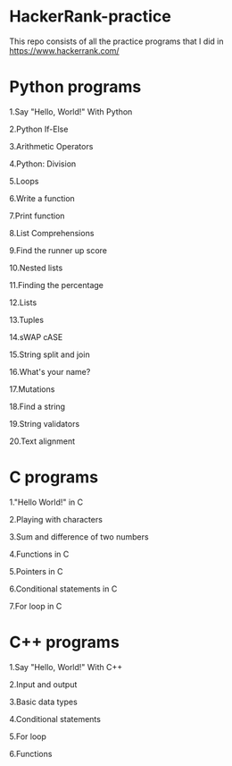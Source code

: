 # HackerRank-practice

This repo consists of all the practice programs that I did in https://www.hackerrank.com/

# Python programs
  
  1.Say "Hello, World!" With Python
  
  2.Python If-Else
  
  3.Arithmetic Operators
  
  4.Python: Division
  
  5.Loops
  
  6.Write a function
  
  7.Print function
  
  8.List Comprehensions
  
  9.Find the runner up score
  
  10.Nested lists
  
  11.Finding the percentage
  
  12.Lists
  
  13.Tuples
  
  14.sWAP cASE
  
  15.String split and join
  
  16.What's your name?
  
  17.Mutations
  
  18.Find a string
  
  19.String validators
  
  20.Text alignment

# C programs

  1."Hello World!" in C
  
  2.Playing with characters
  
  3.Sum and difference of two numbers
  
  4.Functions in C
  
  5.Pointers in C
  
  6.Conditional statements in C
  
  7.For loop in C 
  
# C++ programs

  1.Say "Hello, World!" With C++
  
  2.Input and output
  
  3.Basic data types
  
  4.Conditional statements
  
  5.For loop
  
  6.Functions


